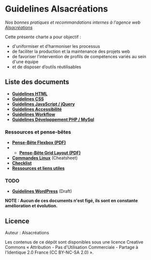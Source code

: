 # Guidelines Alsacréations

_Nos bonnes pratiques et recommandations internes à l'agence web [Alsacréations](http://www.alsacreations.fr)_

Cette présente charte a pour objectif :

* d'uniformiser et d’harmoniser les processus
* de faciliter la production et la maintenance des projets web
* de favoriser l’intervention de profils de compétences variés au sein d'une équipe
* et de disposer d’outils réutilisables

## Liste des documents

* [**Guidelines HTML**](Guidelines-HTML.md)
* [**Guidelines CSS**](Guidelines-CSS.md)
* [**Guidelines JavaScript / jQuery**](Guidelines-JavaScript.md)
* [**Guidelines Accessibilité**](Guidelines-Accessibilite.md)
* [**Guidelines Workflow**](Guidelines-Workflow.md)
* [**Guidelines Développement PHP / MySql**](Guidelines-Developpement-PHP.md)

### Ressources et pense-bêtes

* [**Pense-Bête Flexbox (PDF)**](https://github.com/alsacreations/guidelines/blob/master/flexbox-cheatsheet.pdf)
* * [**Pense-Bête Grid Layout (PDF)**](https://github.com/alsacreations/guidelines/blob/master/grid-cheatsheet.pdf)
* [**Commandes Linux**](Commandes-Linux.md) (Cheatsheet)
* [**Checklist**](Checklist.md)
* [**Ressources et liens utiles**](Ressources-liens.md)

### TODO

* [**Guidelines WordPress**](Guidelines-WordPress.md) (Draft)

**NOTE : Aucun de ces documents n'est figé, ils sont en constante amélioration et évolution.**

## Licence

Auteur : Alsacréations

Les contenus de ce dépôt sont disponibles sous une licence Creative Commons « Attribution - Pas d'Utilisation Commerciale - Partage à l'Identique 2.0 France (CC BY-NC-SA 2.0) ».
